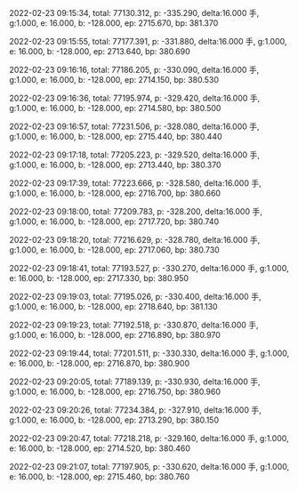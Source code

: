 2022-02-23 09:15:34, total: 77130.312, p: -335.290, delta:16.000 手, g:1.000, e: 16.000, b: -128.000, ep: 2715.670, bp: 381.370

2022-02-23 09:15:55, total: 77177.391, p: -331.880, delta:16.000 手, g:1.000, e: 16.000, b: -128.000, ep: 2713.640, bp: 380.690

2022-02-23 09:16:16, total: 77186.205, p: -330.090, delta:16.000 手, g:1.000, e: 16.000, b: -128.000, ep: 2714.150, bp: 380.530

2022-02-23 09:16:36, total: 77195.974, p: -329.420, delta:16.000 手, g:1.000, e: 16.000, b: -128.000, ep: 2714.580, bp: 380.500

2022-02-23 09:16:57, total: 77231.506, p: -328.080, delta:16.000 手, g:1.000, e: 16.000, b: -128.000, ep: 2715.440, bp: 380.440

2022-02-23 09:17:18, total: 77205.223, p: -329.520, delta:16.000 手, g:1.000, e: 16.000, b: -128.000, ep: 2713.440, bp: 380.370

2022-02-23 09:17:39, total: 77223.666, p: -328.580, delta:16.000 手, g:1.000, e: 16.000, b: -128.000, ep: 2716.700, bp: 380.660

2022-02-23 09:18:00, total: 77209.783, p: -328.200, delta:16.000 手, g:1.000, e: 16.000, b: -128.000, ep: 2717.720, bp: 380.740

2022-02-23 09:18:20, total: 77216.629, p: -328.780, delta:16.000 手, g:1.000, e: 16.000, b: -128.000, ep: 2717.060, bp: 380.730

2022-02-23 09:18:41, total: 77193.527, p: -330.270, delta:16.000 手, g:1.000, e: 16.000, b: -128.000, ep: 2717.330, bp: 380.950

2022-02-23 09:19:03, total: 77195.026, p: -330.400, delta:16.000 手, g:1.000, e: 16.000, b: -128.000, ep: 2718.640, bp: 381.130

2022-02-23 09:19:23, total: 77192.518, p: -330.870, delta:16.000 手, g:1.000, e: 16.000, b: -128.000, ep: 2716.890, bp: 380.970

2022-02-23 09:19:44, total: 77201.511, p: -330.330, delta:16.000 手, g:1.000, e: 16.000, b: -128.000, ep: 2716.870, bp: 380.900

2022-02-23 09:20:05, total: 77189.139, p: -330.930, delta:16.000 手, g:1.000, e: 16.000, b: -128.000, ep: 2716.750, bp: 380.960

2022-02-23 09:20:26, total: 77234.384, p: -327.910, delta:16.000 手, g:1.000, e: 16.000, b: -128.000, ep: 2713.290, bp: 380.150

2022-02-23 09:20:47, total: 77218.218, p: -329.160, delta:16.000 手, g:1.000, e: 16.000, b: -128.000, ep: 2714.520, bp: 380.460

2022-02-23 09:21:07, total: 77197.905, p: -330.620, delta:16.000 手, g:1.000, e: 16.000, b: -128.000, ep: 2715.460, bp: 380.760